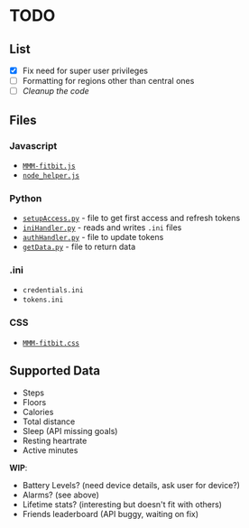 TODO
===
List
---
- [x] Fix need for super user privileges
- [ ] Formatting for regions other than central ones
- [ ] _Cleanup the code_

Files
---
### Javascript
* [`MMM-fitbit.js`](MMM-fitbit.js)
* [`node_helper.js`](node_helper.js)

### Python
* [`setupAccess.py`](python/setupAccess.py) - file to get first access and refresh tokens
* [`iniHandler.py`](python/iniHandler.py) - reads and writes `.ini` files
* [`authHandler.py`](python/authHandler.py) - file to update tokens
* [`getData.py`](python/getData.py) - file to return data

### .ini
* `credentials.ini`
* `tokens.ini`

### CSS
* [`MMM-fitbit.css`](MMM-fitbit.css)

Supported Data
--
* Steps
* Floors
* Calories
* Total distance
* Sleep (API missing goals)
* Resting heartrate
* Active minutes

**WIP**:
* Battery Levels? (need device details, ask user for device?)
* Alarms? (see above)
* Lifetime stats? (interesting but doesn't fit with others)
* Friends leaderboard (API buggy, waiting on fix)